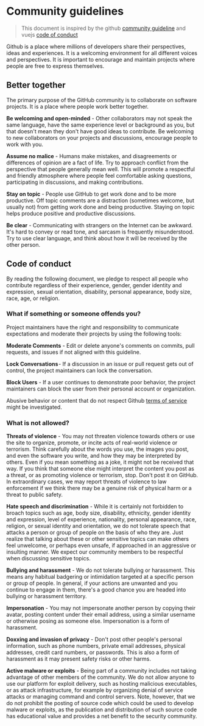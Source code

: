 # Community guidelines

  > This document is inspired by the github [community guideline](https://help.github.com/articles/github-community-guidelines/) and vuejs [code of conduct](https://github.com/vuejs/vue/blob/dev/.github/CODE_OF_CONDUCT.md)


Github is a place where millions of developers share their perspectives, ideas and experiences. It is a welcoming environment for all different voices and perspectives. It is important to encourage and maintain projects where people are free to express themselves.

## Better together

The primary purpose of the GitHub community is to collaborate on software projects. It is a place where people work better together.

**Be welcoming and open-minded** - Other collaborators may not speak the same language, have the same experience level or background as you, but that doesn't mean they don't have good ideas to contribute. Be welcoming to new collaborators on your projects and discussions, encourage people to work with you.

**Assume no malice** - Humans make mistakes, and disagreements or differences of opinion are a fact of life. Try to approach conflict from the perspective that people generally mean well. This will promote a respectful and friendly atmosphere where people feel comfortable asking questions, participating in discussions, and making contributions.

**Stay on topic** - People use GitHub to get work done and to be more productive. Off topic comments are a distraction (sometimes welcome, but usually not) from getting work done and being productive. Staying on topic helps produce positive and productive discussions.

**Be clear** - Communicating with strangers on the Internet can be awkward. It's hard to convey or read tone, and sarcasm is frequently misunderstood. Try to use clear language, and think about how it will be received by the other person.


## Code of conduct

By reading the following document, we pledge to respect all people who contribute regardless of their experience, gender, gender identity and expression, sexual orientation, disability, personal appearance, body size, race, age, or religion.

### What if something or someone offends you?

Project maintainers have the right and responsibility to communicate expectations and moderate their projects by using the following tools:

**Moderate Comments** - Edit or delete anyone's comments on commits, pull requests, and issues if not aligned with this guideline.

**Lock Conversations** - If a discussion in an issue or pull request gets out of control, the project maintainers can lock the conversation.

**Block Users** - If a user continues to demonstrate poor behavior, the project maintainers can block the user from their personal account or organization.

Abusive behavior or content that do not respect Github [terms of service](https://help.github.com/articles/github-community-guidelines/#legal-notices) might be investigated.

### What is not allowed?

**Threats of violence** - You may not threaten violence towards others or use the site to organize, promote, or incite acts of real-world violence or terrorism. Think carefully about the words you use, the images you post, and even the software you write, and how they may be interpreted by others. Even if you mean something as a joke, it might not be received that way. If you think that someone else might interpret the content you post as a threat, or as promoting violence or terrorism, stop. Don't post it on GitHub. In extraordinary cases, we may report threats of violence to law enforcement if we think there may be a genuine risk of physical harm or a threat to public safety.

**Hate speech and discrimination** - While it is certainly not forbidden to broach topics such as age, body size, disability, ethnicity, gender identity and expression, level of experience, nationality, personal appearance, race, religion, or sexual identity and orientation, we do not tolerate speech that attacks a person or group of people on the basis of who they are. Just realize that talking about these or other sensitive topics can make others feel unwelcome, or perhaps even unsafe, if approached in an aggressive or insulting manner. We expect our community members to be respectful when discussing sensitive topics.

**Bullying and harassment** - We do not tolerate bullying or harassment. This means any habitual badgering or intimidation targeted at a specific person or group of people. In general, if your actions are unwanted and you continue to engage in them, there's a good chance you are headed into bullying or harassment territory.

**Impersonation** - You may not impersonate another person by copying their avatar, posting content under their email address, using a similar username or otherwise posing as someone else. Impersonation is a form of harassment.

**Doxxing and invasion of privacy** - Don't post other people's personal information, such as phone numbers, private email addresses, physical addresses, credit card numbers, or passwords. This is also a form of harassment as it may present safety risks or other harms.

**Active malware or exploits** - Being part of a community includes not taking advantage of other members of the community. We do not allow anyone to use our platform for exploit delivery, such as hosting malicious executables, or as attack infrastructure, for example by organizing denial of service attacks or managing command and control servers. Note, however, that we do not prohibit the posting of source code which could be used to develop malware or exploits, as the publication and distribution of such source code has educational value and provides a net benefit to the security community.
